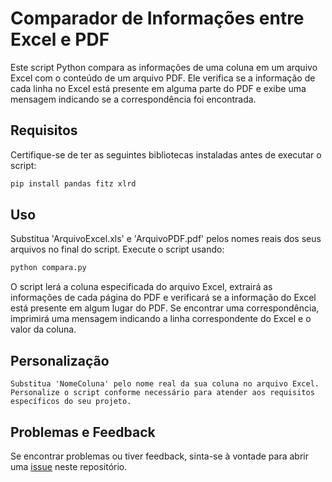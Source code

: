# Comparador de Informações entre Excel e PDF

Este script Python compara as informações de uma coluna em um arquivo Excel com o conteúdo de um arquivo PDF. Ele verifica se a informação de cada linha no Excel está presente em alguma parte do PDF e exibe uma mensagem indicando se a correspondência foi encontrada.

## Requisitos

Certifique-se de ter as seguintes bibliotecas instaladas antes de executar o script:

```bash
pip install pandas fitz xlrd
```
## Uso

Substitua 'ArquivoExcel.xls' e 'ArquivoPDF.pdf' pelos nomes reais dos seus arquivos no final do script.
Execute o script usando:

```bash
python compara.py
```
O script lerá a coluna especificada do arquivo Excel, extrairá as informações de cada página do PDF e verificará se a informação do Excel está presente em algum lugar do PDF. Se encontrar uma correspondência, imprimirá uma mensagem indicando a linha correspondente do Excel e o valor da coluna.

## Personalização

    Substitua 'NomeColuna' pelo nome real da sua coluna no arquivo Excel.
    Personalize o script conforme necessário para atender aos requisitos específicos do seu projeto.

## Problemas e Feedback

Se encontrar problemas ou tiver feedback, sinta-se à vontade para abrir uma [issue](https://github.com/Canalfs0ciety/Compara-Excel-com-PDF/issues) neste repositório.



